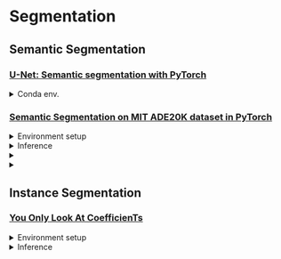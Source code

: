 # Segmentation


## Semantic Segmentation

### [U-Net: Semantic segmentation with PyTorch](https://github.com/milesial/Pytorch-UNet)
<details>

<summary>Conda env.</summary>

```bash
$ conda create -n UNet python=3.9 -y
$ conda activate UNet
```
  
</details>

### [Semantic Segmentation on MIT ADE20K dataset in PyTorch](https://github.com/CSAILVision/semantic-segmentation-pytorch)
<details>

<summary>Environment setup</summary>

```bash
$ conda create -n SemanticSegmentation python=3.7 -y
$ conda activate SemanticSegmentation

$ git clone https://github.com/CSAILVision/semantic-segmentation-pytorch
$ cd semantic-segmentation-pytorch/
$ pip install -r requirements.txt
>> scipy
>> torch>=0.4.1
>> torchvision
>> opencv-python
>> yacs
>> tqdm
```
  
</details>

<details>

<summary>Inference</summary>

```bash
$ chmod +x demo_test.sh
$ ./demo_test.sh
  
$ python3 -u test.py \
    --imgs bentley.jpg \
    --cfg config/ade20k-resnet50dilated-ppm_deepsup.yaml \
    DIR ckpt/ade20k-resnet50dilated-ppm_deepsup \
    TEST.result ./ \
    TEST.checkpoint epoch_20.pth
```

</details>

<details>

<summary></summary>

</details>




<details>

<summary></summary>

</details>


## Instance Segmentation

### [You Only Look At CoefficienTs](https://github.com/dbolya/yolact)
<details>

<summary>Environment setup</summary>

```bash
$ conda create -n SemanticSegmentation python=3.7 -y
$ conda activate SemanticSegmentation

$ git clone https://github.com/dbolya/yolact.git
$ cd yolact
$ pip install -r requirements.txt
>> scipy
>> torch>=0.4.1
>> torchvision
>> opencv-python
>> yacs
>> tqdm
```
  
</details>

<details>

<summary>Inference</summary>

```bash
$ chmod +x demo_test.sh
$ ./demo_test.sh
  
$ python3 -u test.py \
    --imgs bentley.jpg \
    --cfg config/ade20k-resnet50dilated-ppm_deepsup.yaml \
    DIR ckpt/ade20k-resnet50dilated-ppm_deepsup \
    TEST.result ./ \
    TEST.checkpoint epoch_20.pth
```

</details>

